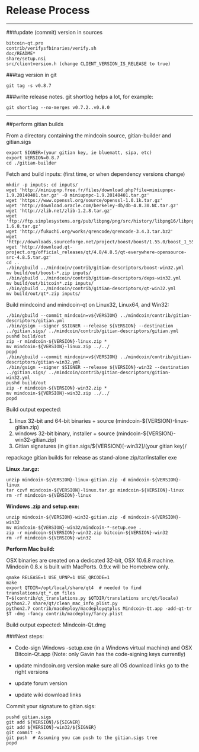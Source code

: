 Release Process
====================

* * *

###update (commit) version in sources


	bitcoin-qt.pro
	contrib/verifysfbinaries/verify.sh
	doc/README*
	share/setup.nsi
	src/clientversion.h (change CLIENT_VERSION_IS_RELEASE to true)

###tag version in git

	git tag -s v0.8.7

###write release notes. git shortlog helps a lot, for example:

	git shortlog --no-merges v0.7.2..v0.8.0

* * *

##perform gitian builds

 From a directory containing the mindcoin source, gitian-builder and gitian.sigs
  
	export SIGNER=(your gitian key, ie bluematt, sipa, etc)
	export VERSION=0.8.7
	cd ./gitian-builder

 Fetch and build inputs: (first time, or when dependency versions change)

	mkdir -p inputs; cd inputs/
	wget 'http://miniupnp.free.fr/files/download.php?file=miniupnpc-1.9.20140401.tar.gz' -O miniupnpc-1.9.20140401.tar.gz'
	wget 'https://www.openssl.org/source/openssl-1.0.1k.tar.gz'
	wget 'http://download.oracle.com/berkeley-db/db-4.8.30.NC.tar.gz'
	wget 'http://zlib.net/zlib-1.2.8.tar.gz'
	wget 'ftp://ftp.simplesystems.org/pub/libpng/png/src/history/libpng16/libpng-1.6.8.tar.gz'
	wget 'http://fukuchi.org/works/qrencode/qrencode-3.4.3.tar.bz2'
	wget 'http://downloads.sourceforge.net/project/boost/boost/1.55.0/boost_1_55_0.tar.bz2'
	wget 'http://download.qt-project.org/official_releases/qt/4.8/4.8.5/qt-everywhere-opensource-src-4.8.5.tar.gz'
	cd ..
	./bin/gbuild ../mindcoin/contrib/gitian-descriptors/boost-win32.yml
	mv build/out/boost-*.zip inputs/
	./bin/gbuild ../mindcoin/contrib/gitian-descriptors/deps-win32.yml
	mv build/out/bitcoin*.zip inputs/
	./bin/gbuild ../mindcoin/contrib/gitian-descriptors/qt-win32.yml
	mv build/out/qt*.zip inputs/

 Build mindcoind and mindcoin-qt on Linux32, Linux64, and Win32:
  
	./bin/gbuild --commit mindcoin=v${VERSION} ../mindcoin/contrib/gitian-descriptors/gitian.yml
	./bin/gsign --signer $SIGNER --release ${VERSION} --destination ../gitian.sigs/ ../mindcoin/contrib/gitian-descriptors/gitian.yml
	pushd build/out
	zip -r mindcoin-${VERSION}-linux.zip *
	mv mindcoin-${VERSION}-linux.zip ../../
	popd
	./bin/gbuild --commit mindcoin=v${VERSION} ../mindcoin/contrib/gitian-descriptors/gitian-win32.yml
	./bin/gsign --signer $SIGNER --release ${VERSION}-win32 --destination ../gitian.sigs/ ../mindcoin/contrib/gitian-descriptors/gitian-win32.yml
	pushd build/out
	zip -r mindcoin-${VERSION}-win32.zip *
	mv mindcoin-${VERSION}-win32.zip ../../
	popd

  Build output expected:

  1. linux 32-bit and 64-bit binaries + source (mindcoin-${VERSION}-linux-gitian.zip)
  2. windows 32-bit binary, installer + source (mindcoin-${VERSION}-win32-gitian.zip)
  3. Gitian signatures (in gitian.sigs/${VERSION}[-win32]/(your gitian key)/

repackage gitian builds for release as stand-alone zip/tar/installer exe

**Linux .tar.gz:**

	unzip mindcoin-${VERSION}-linux-gitian.zip -d mindcoin-${VERSION}-linux
	tar czvf mindcoin-${VERSION}-linux.tar.gz mindcoin-${VERSION}-linux
	rm -rf mindcoin-${VERSION}-linux

**Windows .zip and setup.exe:**

	unzip mindcoin-${VERSION}-win32-gitian.zip -d mindcoin-${VERSION}-win32
	mv mindcoin-${VERSION}-win32/mindcoin-*-setup.exe .
	zip -r mindcoin-${VERSION}-win32.zip bitcoin-${VERSION}-win32
	rm -rf mindcoin-${VERSION}-win32

**Perform Mac build:**

  OSX binaries are created on a dedicated 32-bit, OSX 10.6.8 machine.
  Mindcoin 0.8.x is built with MacPorts.  0.9.x will be Homebrew only.

	qmake RELEASE=1 USE_UPNP=1 USE_QRCODE=1
	make
	export QTDIR=/opt/local/share/qt4  # needed to find translations/qt_*.qm files
	T=$(contrib/qt_translations.py $QTDIR/translations src/qt/locale)
	python2.7 share/qt/clean_mac_info_plist.py
	python2.7 contrib/macdeploy/macdeployqtplus Mindcoin-Qt.app -add-qt-tr $T -dmg -fancy contrib/macdeploy/fancy.plist

 Build output expected: Mindcoin-Qt.dmg

###Next steps:

* Code-sign Windows -setup.exe (in a Windows virtual machine) and
  OSX Bitcoin-Qt.app (Note: only Gavin has the code-signing keys currently)

* update mindcoin.org version
  make sure all OS download links go to the right versions

* update forum version

* update wiki download links

Commit your signature to gitian.sigs:

	pushd gitian.sigs
	git add ${VERSION}/${SIGNER}
	git add ${VERSION}-win32/${SIGNER}
	git commit -a
	git push  # Assuming you can push to the gitian.sigs tree
	popd

